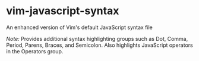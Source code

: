 vim-javascript-syntax
=====================

An enhanced version of Vim's default JavaScript syntax file

*Note:* Provides additional syntax highlighting groups such as Dot, Comma,
Period, Parens, Braces, and Semicolon. Also highlights JavaScript operators in
the Operators group.
